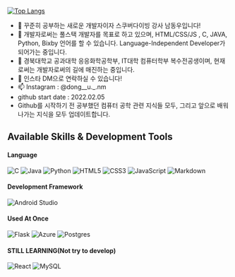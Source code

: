 [![Top Langs](https://github-readme-stats.vercel.app/api/top-langs/?username=WhalesBob&layout=compact)](https://github.com/anuraghazra/github-readme-stats)

- 👋 꾸준히 공부하는 새로운 개발자이자 스쿠버다이빙 강사 남동우입니다!
- 👀 개발자로써는 풀스택 개발자를 목표로 하고 있으며, HTML/CSS/JS , C, JAVA, Python, Bixby 언어를 할 수 있습니다. Language-Independent Developer가 되어가는 중입니다.
- 🌱 경북대학교 공과대학 응응화학공학부, IT대학 컴퓨터학부 복수전공생이며, 현재로써는 개발자로써의 길에 매진하는 중입니다.
- 💞️ 인스타 DM으로 연락하실 수 있습니다!
- 📫 Instagram : @dong__u._.nm
- github start date : 2022.02.05
- Github를 시작하기 전 공부했던 컴퓨터 공학 관련 지식들 모두, 그리고 앞으로 배워나가는 지식을 모두 업데이트합니다. 

## Available Skills & Development Tools

#### Language
![C](https://img.shields.io/badge/c-%2300599C.svg?style=for-the-badge&logo=c&logoColor=white)
![Java](https://img.shields.io/badge/java-%23ED8B00.svg?style=for-the-badge&logo=java&logoColor=white)
![Python](https://img.shields.io/badge/python-3670A0?style=for-the-badge&logo=python&logoColor=ffdd54)
![HTML5](https://img.shields.io/badge/html5-%23E34F26.svg?style=for-the-badge&logo=html5&logoColor=white)
![CSS3](https://img.shields.io/badge/css3-%231572B6.svg?style=for-the-badge&logo=css3&logoColor=white)
![JavaScript](https://img.shields.io/badge/javascript-%23323330.svg?style=for-the-badge&logo=javascript&logoColor=%23F7DF1E)
![Markdown](https://img.shields.io/badge/markdown-%23000000.svg?style=for-the-badge&logo=markdown&logoColor=white)

#### Development Framework
![Android Studio](https://img.shields.io/badge/Android%20Studio-3DDC84.svg?style=for-the-badge&logo=android-studio&logoColor=white)

#### Used At Once
![Flask](https://img.shields.io/badge/flask-%23000.svg?style=for-the-badge&logo=flask&logoColor=white)
![Azure](https://img.shields.io/badge/azure-%230072C6.svg?style=for-the-badge&logo=microsoftazure&logoColor=white)
![Postgres](https://img.shields.io/badge/postgres-%23316192.svg?style=for-the-badge&logo=postgresql&logoColor=white)

#### STILL LEARNING(Not try to develop)
![React](https://img.shields.io/badge/react-%2320232a.svg?style=for-the-badge&logo=react&logoColor=%2361DAFB)
![MySQL](https://img.shields.io/badge/mysql-%2300f.svg?style=for-the-badge&logo=mysql&logoColor=white)

<!---
WhalesBob/WhalesBob is a ✨ special ✨ repository because its `README.md` (this file) appears on your GitHub profile.
You can click the Preview link to take a look at your changes.
--->

